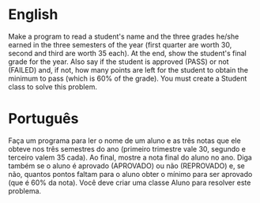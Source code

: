 # English
Make a program to read a student's name and the three grades he/she earned in the three semesters of the year (first quarter are worth 30, second and third are worth 35 each). At the end, show the student's final grade for the year. Also say if the student is approved (PASS) or not (FAILED) and, if not, how many points are left for the student to obtain the minimum to pass (which is 60% of the grade). You must create a Student class to solve this problem.

# Português
Faça um programa para ler o nome de um aluno e as três notas que ele obteve nos três semestres do ano (primeiro trimestre vale 30, segundo e terceiro valem 35 cada). Ao final, mostre a nota final do aluno no ano. Diga também se o aluno é aprovado (APROVADO) ou não (REPROVADO) e, se não, quantos pontos faltam para o aluno obter o mínimo para ser aprovado (que é 60% da nota). Você deve criar uma classe Aluno para resolver este problema.
